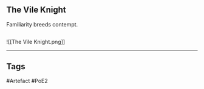 ## The Vile Knight
Familiarity breeds contempt.
##
![[The Vile Knight.png]]

---
## Tags
#Artefact
#PoE2